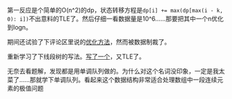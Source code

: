 第一反应是个简单的O(n^2)的dp，状态转移方程是``dp[i] += max(dp[max(i - k, 0): i])``不出意料的TLE了。然后仔细一看数据量是10^6……那要把其中一个n优化到logn。

期间还试验了下评论区里说的[优化方法](./answer_tle2.py)，然而被数据制裁了。

重新学习了下线段树的写法。[写了一个](./answer_tle3.py)，又TLE了。

无奈去看题解，发现都是用单调队列做的。为什么对这个名词没印象，一定是我太菜了……那就学下单调队列。看起来这个数据结构非常适合处理数组中一段连续元素的极值问题